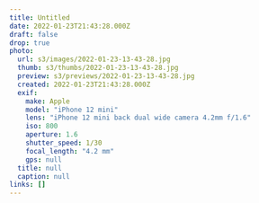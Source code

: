 ```yaml
---
title: Untitled
date: 2022-01-23T21:43:28.000Z
draft: false
drop: true
photo:
  url: s3/images/2022-01-23-13-43-28.jpg
  thumb: s3/thumbs/2022-01-23-13-43-28.jpg
  preview: s3/previews/2022-01-23-13-43-28.jpg
  created: 2022-01-23T21:43:28.000Z
  exif:
    make: Apple
    model: "iPhone 12 mini"
    lens: "iPhone 12 mini back dual wide camera 4.2mm f/1.6"
    iso: 800
    aperture: 1.6
    shutter_speed: 1/30
    focal_length: "4.2 mm"
    gps: null
  title: null
  caption: null
links: []
---
```

